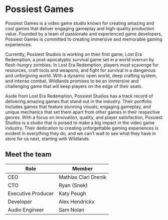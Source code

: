# Possiest Games
 Possiest Games is a video game studio known for creating amazing and cool games that deliver engaging gameplay and high-quality production value. Founded by a team of passionate and experienced game developers, Possiest Games is committed to creating immersive and memorable gaming experiences.

 Currently, Possiest Studios is working on their first game, Lost Era Redemption, a post-apocalyptic survival game set in a world overrun by flesh-hungry zombies. In Lost Era Redemption, players must scavenge for resources, craft tools and weapons, and fight for survival in a dangerous and unforgiving world. With a dynamic open world, deep crafting system, and intense combat, Wildlands promises to be an immersive and challenging game that will keep players on the edge of their seats.

 Aside from Lost Era Redemption, Possiest Studios has a track record of delivering amazing games that stand out in the industry. Their portfolio includes games that feature stunning visuals, engaging gameplay, and unique mechanics that set them apart from other games in their respective genres.
 With a focus on innovation, quality, and player satisfaction, Possiest Studios is a studio that is poised to make a big impact in the video game industry. Their dedication to creating unforgettable gaming experiences is evident in everything they do, and we can't wait to see what they have in store for us next, starting with Wildlands.


## Meet the team

| Role | Member |
|-----| ----- |
| CEO | Mathias Clari Drenik |
| CTO | Ryan (Snek) | 
| Executive Producer | Katy Peugh | 
| Developer | Alex Hendrickx | 
| Audio Engineer | Sam Nolan | 
